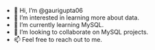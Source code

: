 - 👋 Hi, I’m @gaurigupta06
- 👀 I’m interested in learning more about data. 
- 🌱 I’m currently learning MySQL.
- 💞️ I’m looking to collaborate on MySQL projects.
- 📫 Feel free to reach out to me. 
